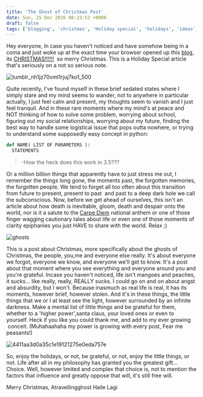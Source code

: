 ```yaml
---
title: 'The Ghost of Christmas Post'
date: Sun, 25 Dec 2016 08:23:52 +0000
draft: false
tags: ['blogging', 'christmas', 'Holiday special', 'holidays', 'ideas', 'random thoughts', 'thoughts', 'archive']
---
```


Hey everyone, In case you haven't noticed and have somehow being in a coma and just woke up at the exact time your 
browser opened up this [blog](http://atimetravellingghost.com), its 
[CHRISTMAS!!!!!!](https://www.google.com.ng/webhp?sourceid=chrome-instant&rlz=1C1HLDY_enNG716NG718&ion=1&espv=2&ie=UTF-8#q=christmas)
 so merry Christmas. This is a Holiday Special article that's seriously on a not so serious note. 

![tumblr_nh1jz70vml1rjuj7ko1_500](https://atimetravellingghost.files.wordpress.com/2016/12/tumblr_nh1jz70vml1rjuj7ko1_500.gif) 

Quite recently, I've found myself in these brief sedated states where I simply stare and my mind seems to wander, not to
 anywhere in particular actually, I just feel calm and present, my thoughts seem to vanish and I just feel tranquil. 
 And in these rare moments where my mind's at peace and NOT thinking of how to solve some problem, worrying about school,
  figuring out my social relationships, worrying about my future, finding the best way to handle some logistical issue 
  that pops outta nowhere, or trying to understand some supposedly easy concept in python:
```python
def NAME( LIST OF PARAMETERS ): 
  STATEMENTS 
```
> -How the heck does this work in 3.5???

Or a million billion things that apparently have to just stress me out, I remember the things long gone, the moments past,
 the forgotten memories, the forgotten people. We tend to forget all too often about this transition from future to present, 
 present to past  and past to a deep dark hole we call the subconscious. Now, before we get ahead of ourselves, 
 this isn't an article about how death is inevitable, gloom, death and despair onto the world, nor is it a salute to the
 [Carpe Diem](https://www.google.com.ng/search?q=Carpe+diem) national anthem or one of those finger wagging 
 cautionary tales about life or even one of those moments of clarity epiphanies you just HAVE to share with the world.
 Relax ;)
 
![ghosts](https://atimetravellingghost.files.wordpress.com/2016/12/ghosts.png) 

This is a post about Christmas, more specifically about the ghosts of Christmas, the people, you,me and everyone else 
really. It's about everyone we forgot, everyone we know, and everyone we'll get to know. It's a post about that moment 
where you see everything and everyone around you and you're grateful. Incase you haven't noticed, life isn't mangoes and
peaches, it sucks... like really, really, REALLY sucks. I could go on and on about angst and absurdity, but I won't. 
Because inasmuch as real life is real, it has its moments, however brief, however stolen. And it's in these things,
the little things that we or I at least see the light, however surrounded by an infinite darkness. Make a mental list
of little things and be grateful for them, whether to a 'higher power',santa claus, your loved ones or even to yourself.
Heck if you like you could thank me, and add to my ever growing  conceit. 
(Muhahaahaha my power is growing with every post, Fear me peasants!)

![4411aa3d0a35c1e19121275e0eda757e](https://atimetravellingghost.files.wordpress.com/2016/12/4411aa3d0a35c1e19121275e0eda757e.jpg) 

So, enjoy the holidays, or not, be grateful, or not, enjoy the little things, or not.
Life after all in my philosophy has granted you the greatest gift... Choice. Well, however limited and complex that
choice is, not to mention the factors that influence and greatly oppose that will, it's still free will. 

Merry Christmas, Atravellingghost Haile Lagi